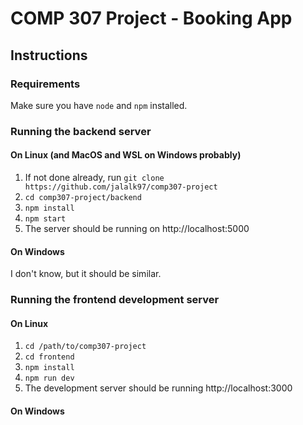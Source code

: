 # COMP 307 Project - Booking App

## Instructions 

### Requirements

Make sure you have `node` and `npm` installed.

### Running the backend server

#### On Linux (and MacOS and WSL on Windows probably)

1. If not done already, run `git clone https://github.com/jalalk97/comp307-project`
2. `cd comp307-project/backend`
3. `npm install`
4. `npm start`
5. The server should be running on http://localhost:5000

#### On Windows

I don't know, but it should be similar.

### Running the frontend development server

#### On Linux

1. `cd /path/to/comp307-project`
2. `cd frontend`
3. `npm install`
4. `npm run dev`
5. The development server should be running http://localhost:3000

#### On Windows
